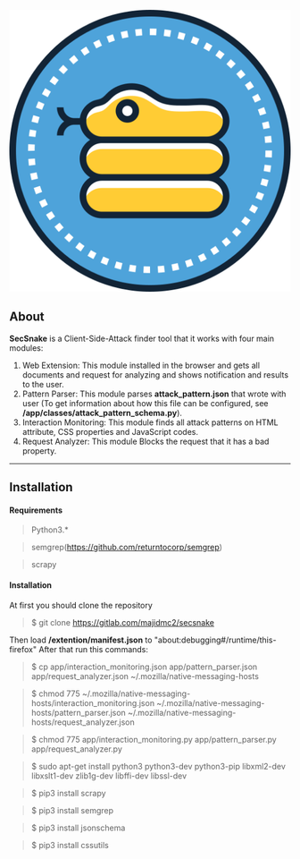 ![](extention/icons/secsnake.png)                    

## About
**SecSnake** is a Client-Side-Attack finder tool that it works with four main modules:
1. Web Extension: This module installed in the browser and gets all documents and request for analyzing and shows notification and results to the user.
2. Pattern Parser: This module parses **attack_pattern.json** that wrote with user (To get information about how this file can be configured, see **/app/classes/attack_pattern_schema.py**).
3. Interaction Monitoring: This module finds all attack patterns on HTML attribute, CSS properties and JavaScript codes.
4. Request Analyzer: This module Blocks the request that it has a bad property. 

----
## Installation
#### Requirements
> Python3.*

> semgrep(https://github.com/returntocorp/semgrep)

> scrapy


#### Installation
At first you should clone the repository
> $ git clone https://gitlab.com/majidmc2/secsnake

Then load **/extention/manifest.json**  to "about:debugging#/runtime/this-firefox"
After that run this commands:
> $ cp app/interaction_monitoring.json app/pattern_parser.json app/request_analyzer.json ~/.mozilla/native-messaging-hosts
 
> $ chmod 775 ~/.mozilla/native-messaging-hosts/interaction_monitoring.json ~/.mozilla/native-messaging-hosts/pattern_parser.json ~/.mozilla/native-messaging-hosts/request_analyzer.json

> $ chmod 775 app/interaction_monitoring.py app/pattern_parser.py app/request_analyzer.py

> $ sudo apt-get install python3 python3-dev python3-pip libxml2-dev libxslt1-dev zlib1g-dev libffi-dev libssl-dev

> $ pip3 install scrapy

> $ pip3 install semgrep

> $ pip3 install jsonschema

> $ pip3 install cssutils

